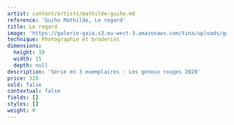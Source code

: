 ```yaml
---
artist: content/artists/mathilde-guiho.md
reference: 'Guiho Mathilde, Le regard'
title: Le regard
image: 'https://galerie-gaia.s3.eu-west-3.amazonaws.com/tina/uploads/guiho-mathilde/galerie-gaia-mathilde-guiho-le-regard-10x15.jpg'
technique: Photographie et broderies
dimensions:
  height: 10
  width: 15
  depth: null
description: 'Série en 3 exemplaires : Les genoux rouges 2020'
price: 320
sold: false
contextual: false
fields: []
styles: []
weight: 0
---
```


